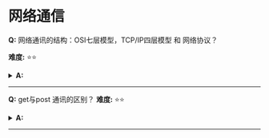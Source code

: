 # 网络通信


**Q:** 网络通讯的结构：OSI七层模型，TCP/IP四层模型 和 网络协议？ 

**难度:**  &#x2B50;&#x2B50;
<details>
    <summary> <span style='font-weight:bold'>A:</span> </summary>


![网络通信框架](../asset/img/网络通信框架.png)
</details>

--- 


**Q:** get与post 通讯的区别？ 
**难度:**  &#x2B50;&#x2B50;
<details>
    <summary> <span style='font-weight:bold'>A:</span> </summary>

Get 请求能缓存，Post 不能

Post 相对Get 安全一点点，因为Get 请求都包含在URL 里，且会被浏览器保存历史纪录，Post 不会，但是在抓包的情况下都是一样的。

Post 可以通过request body来传输比Get 更多的数据，Get 没有这个技术

URL有长度限制，会影响Get 请求，但是这个长度限制是浏览器规定的，不是RFC 规定的

Post 支持更多的编码类型且不对数据类型限制

参考： http://static.kancloud.cn/codepan/senior-front-interview/730494
</details>

--- 


